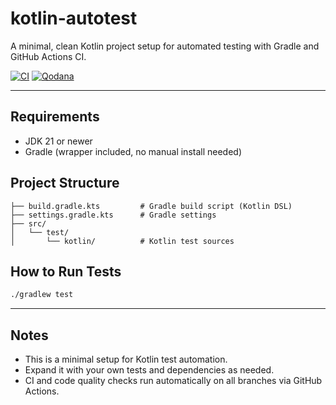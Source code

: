 # kotlin-autotest
A minimal, clean Kotlin project setup for automated testing with Gradle and GitHub Actions CI.

[![CI](https://github.com/LSS35/kotlin-autotest/actions/workflows/ci.yml/badge.svg)](https://github.com/LSS35/kotlin-autotest/actions/workflows/ci.yml) [![Qodana](https://github.com/LSS35/kotlin-autotest/actions/workflows/qodana_code_quality.yml/badge.svg)](https://github.com/LSS35/kotlin-autotest/actions/workflows/qodana_code_quality.yml)

---

## Requirements
- JDK 21 or newer
- Gradle (wrapper included, no manual install needed)

## Project Structure
```
├── build.gradle.kts         # Gradle build script (Kotlin DSL)
├── settings.gradle.kts      # Gradle settings
├── src/
│   └── test/
│       └── kotlin/          # Kotlin test sources
```

## How to Run Tests

```sh
./gradlew test
```

---

## Notes
- This is a minimal setup for Kotlin test automation.
- Expand it with your own tests and dependencies as needed.
- CI and code quality checks run automatically on all branches via GitHub Actions.

